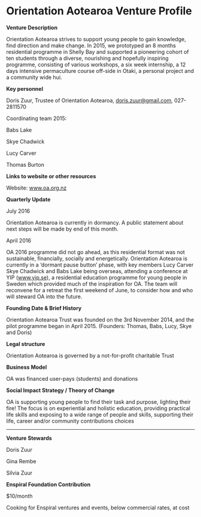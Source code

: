 # Orientation Aotearoa Venture Profile

**Venture Description**

Orientation Aotearoa strives to support young people to gain knowledge, find direction and make change. In 2015, we prototyped an 8 months residential programme in Shelly Bay and supported a pioneering cohort of ten students through a diverse, nourishing and hopefully inspiring programme, consisting of various workshops, a six week internship, a 12 days intensive permaculture course off-side in Otaki, a personal project and a community wide hui. 


**Key personnel**


Doris Zuur, Trustee of Orientation Aotearoa, doris.zuur@gmail.com, 027-2811570

Coordinating team 2015:

Babs Lake

Skye Chadwick

Lucy Carver

Thomas Burton 


**Links to website or other resources**

Website: www.oa.org.nz

**Quarterly Update**

July 2016 

Orientation Aotearoa is currently in dormancy. A public statement about next steps will be made by end of this month. 

April 2016

OA 2016 programme did not go ahead, as this residential format was not sustainable, financially, socially and energetically. Orientation Aotearoa is currently in a ‘dormant pause button’ phase, with key members Lucy Carver Skye Chadwick and Babs Lake being overseas, attending a conference at YIP (www.yip.se), a residential education programme for young people in Sweden which provided much of the inspiration for OA. The team will reconvene for a retreat the first weekend of June, to consider how and who will steward OA into the future. 


**Founding Date & Brief History**

Orientation Aotearoa Trust was founded on the 3rd November 2014, and the pilot programme began in April 2015. (Founders: Thomas, Babs, Lucy, Skye and Doris)


**Legal structure**

Orientation Aotearoa is governed by a not-for-profit charitable Trust


**Business Model**

OA was financed user-pays (students) and donations


**Social Impact Strategy / Theory of Change**

OA is supporting young people to find their task and purpose, lighting their fire! The focus is on experiential and holistic education, providing practical life skills and exposing to a wide range of people and skills, supporting their life, career and/or community contributions choices


---

**Venture Stewards** 

 Doris Zuur

Gina Rembe

Silvia Zuur

**Enspiral Foundation Contribution**

$10/month

Cooking for Enspiral ventures and events, below commercial rates, at cost  

